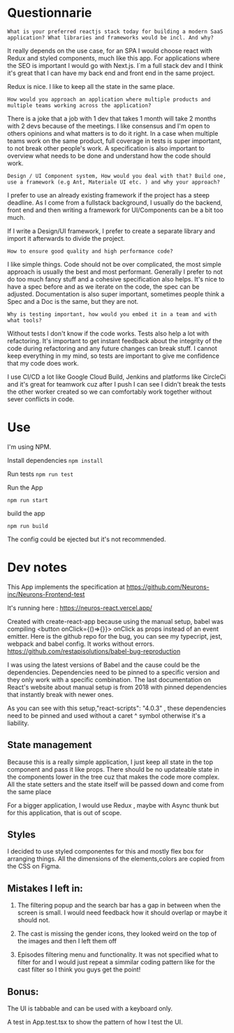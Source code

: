 # Questionnarie

`What is your preferred reactjs stack today for building a modern SaaS application? What libraries and frameworks would be incl. And why?`

It really depends on the use case, for an SPA I would choose react with Redux and styled components, much like this app.
For applications where the SEO is important I would go with Next.js. I`m a full stack dev and I think it's great that I can have my back end and front end in the same project. 

Redux is nice. I like to keep all the state in the same place.

`How would you approach an application where multiple products and multiple teams working across the application?`

There is a joke that a job with 1 dev that takes 1 month will take 2 months with 2 devs because of the meetings.
I like consensus and I'm open to others opinions and what matters is to do it right. In a case when multiple teams work on the same product, full coverage in tests is super important, to not break other people's work.
A specification is also important to overview what needs to be done and understand how the code should work.

`Design / UI Component system, How would you deal with that? Build one, use a framework (e.g Ant, Materiale UI etc. ) and why your approach?`

I prefer to use an already existing framework if the project has a steep deadline. As I come from a fullstack background, I usually do the backend, front end and then writing a framework for UI/Components can be a bit too much.

If I write a Design/UI framework, I prefer to create a separate library and import it afterwards to divide the project.

`How to ensure good quality and high performance code?`

I like simple things. Code should not be over complicated, the most simple approach is usually the best and most performant.
Generally I prefer to not do too much fancy stuff and a cohesive specification also helps. It's nice to have a spec before and as we iterate on the code, the spec can be adjusted.
Documentation is also super important, sometimes people think a Spec and a Doc is the same, but they are not. 


`Why is testing important, how would you embed it in a team and with what tools?`

Without tests I don't know if the code works. 
Tests also help a lot with refactoring. It's important to get instant feedback about the integrity of the code during refactoring and any future changes can break stuff. I cannot keep everything in my mind, so tests are important to give me confidence that my code does work.

I use CI/CD a lot like  Google Cloud Build, Jenkins and platforms like CircleCi and it's great for teamwork cuz after I push I can see I didn't break the tests the other worker created so we can comfortably work together without sever conflicts in code.

# Use

I'm using NPM.

Install dependencies 
`npm install`

Run tests
`npm run test`

Run the App

`npm run start`

build the app

`npm run build`

The config could be ejected but it's not recommended.


# Dev notes

This App implements the specification at https://github.com/Neurons-inc/Neurons-Frontend-test 

It's running here : https://neuros-react.vercel.app/

Created with create-react-app because using the manual setup, babel was compiling <button onClick={()=>{}}></button> onClick as props instead of an event emitter.
Here is the github repo for the bug, you can see my typecript, jest, webpack and babel config. It works without errors.
https://github.com/restapisolutions/babel-bug-reproduction

I was using the latest versions of Babel and the cause could be the dependencies. Dependencies need to be pinned to a specific version and they only work with a specific combination. The last documentation on React's website about manual setup is from 2018 with pinned dependencies that instantly break with newer ones.

As you can see with this setup,"react-scripts": "4.0.3" , these dependencies need to be pinned and used without a caret ^ symbol otherwise it's a liability.

## State management

Because this is a really simple application, I just keep all state in the top component and pass it like props. 
There should be no updateable state in the components lower in the tree cuz that makes the code more complex.
All the state setters and the state itself will be passed down and come from the same place

For a bigger application, I would use Redux , maybe with Async thunk but for this application, that is out of scope.

## Styles

I decided to use styled componentes for this and mostly flex box for arranging things.
All the dimensions of the elements,colors are copied from the CSS on Figma.


## Mistakes I left in:

1. The filtering popup and the search bar has a gap in between when the screen is small. I would need feedback how it should overlap or maybe it should not.

2. The cast is missing the gender icons, they looked weird on the top of the images and then I left them off

3. Episodes filtering menu and functionality. It was not specified what to filter for and I would just repeat a simmilar coding pattern like for the cast filter so I think you guys get the point!


## Bonus:
The UI is tabbable and can be used with a keyboard only.

A test in App.test.tsx to show the pattern of how I test the UI. 
